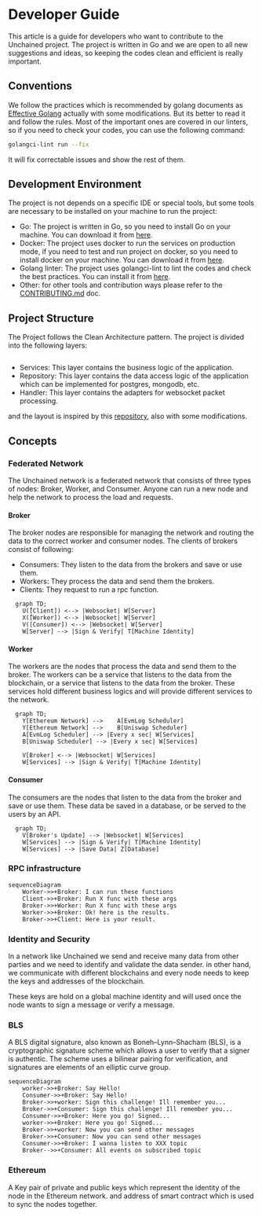 
# Developer Guide

This article is a guide for developers who want to contribute to the Unchained project. The project is written in Go and we are open to all new suggestions and ideas, so keeping the codes clean and efficient is really important.

## Conventions

We follow the practices which is recommended by golang documents as [Effective Golang](https://go.dev/doc/effective_go) actually with some modifications. But its better to read it and follow the rules. Most of the important ones are covered in our linters, so if you need to check your codes, you can use the following command:

```bash
golangci-lint run --fix 
```
It will fix correctable issues and show the rest of them.

## Development Environment

The project is not depends on a specific IDE or special tools, but some tools are necessary to be installed on your machine to run the project:

- Go: The project is written in Go, so you need to install Go on your machine. You can download it from [here](https://golang.org/dl/).
- Docker: The project uses docker to run the services on production mode, if you need to test and run project on docker, so you need to install docker on your machine. You can download it from [here](https://docs.docker.com/get-docker/).
- Golang linter: The project uses golangci-lint to lint the codes and check the best practices. You can install it from [here](https://golangci-lint.run/welcome/install/).
- Other: for other tools and contribution ways please refer to the [CONTRIBUTING.md](CONTRIBUTING.md) doc.

## Project Structure

The Project follows the Clean Architecture pattern. The project is divided into the following layers:

```mermaid

```

- Services: This layer contains the business logic of the application.
- Repository: This layer contains the data access logic of the application which can be implemented for postgres, mongodb, etc.
- Handler: This layer contains the adapters for websocket packet processing.

and the layout is inspired by this [repository](https://github.com/evrone/go-clean-template), also with some modifications.

## Concepts

### Federated Network

The Unchained network is a federated network that consists of three types of nodes: Broker, Worker, and Consumer. Anyone can run a new node and help the network to process the load and requests.

#### Broker

The broker nodes are responsible for managing the network and routing the data to the correct worker and consumer nodes. The clients of brokers consist of following:

- Consumers: They listen to the data from the brokers and save or use them.
- Workers: They process the data and send them the brokers.
- Clients: They request to run a rpc function.

```mermaid
  graph TD;
    U([ٌClient]) <--> |Websocket| W[Server]
    X([ٌWorker]) <--> |Websocket| W[Server]
    V([Consumer]) <--> |Websocket| W[Server]
    W[Server] --> |Sign & Verify| T[Machine Identity]

```

#### Worker

The workers are the nodes that process the data and send them to the broker. The workers can be a service that listens to the data from the blockchain, or a service that listens to the data from the broker. These services hold different business logics and will provide different services to the network.
```mermaid
  graph TD;
    Y[Ethereum Network] -->    A[EvmLog Scheduler]
    Y[Ethereum Network] -->    B[Uniswap Scheduler]
    A[EvmLog Scheduler] --> |Every x sec| W[Services]
    B[Uniswap Scheduler] --> |Every x sec| W[Services]

    V[Broker] <--> |Websocket| W[Services]
    W[Services] --> |Sign & Verify| T[Machine Identity]

```

#### Consumer

The consumers are the nodes that listen to the data from the broker and save or use them. These data be saved in a database, or be served to the users by an API.

```mermaid
  graph TD;
    V[Broker's Update] --> |Websocket| W[Services]
    W[Services] --> |Sign & Verify| T[Machine Identity]
    W[Services] --> |Save Data| Z[Database]
```
### RPC infrastructure

```mermaid
sequenceDiagram
    Worker->>+Broker: I can run these functions
    Client->>+Broker: Run X func with these args
    Broker->>+Worker: Run X func with these args
    Worker->>+Broker: Ok! here is the results.
    Broker->>+Client: Here is your result.
```

### Identity and Security

In a network like Unchained we send and receive many data from other parties and we need to identify and validate the data sender. in other hand, we communicate with different blockchains and every node needs to keep the keys and addresses of the blockchain.

These keys are hold on a global machine identity and will used once the node wants to sign a message or verify a message.

### BLS

A BLS digital signature, also known as Boneh–Lynn–Shacham (BLS), is a cryptographic signature scheme which allows a user to verify that a signer is authentic. The scheme uses a bilinear pairing for verification, and signatures are elements of an elliptic curve group.

```mermaid
sequenceDiagram
    worker->>+Broker: Say Hello!
    Consumer->>+Broker: Say Hello!
    Broker->>+worker: Sign this challenge! Ill remember you...
    Broker->>+Consumer: Sign this challenge! Ill remember you...
    Consumer->>+Broker: Here you go! Signed...
    worker->>+Broker: Here you go! Signed...
    Broker->>+worker: Now you can send other messages
    Broker->>+Consumer: Now you can send other messages
    Consumer->>+Broker: I wanna listen to XXX topic
    Broker-->>+Consumer: All events on subscribed topic
```

### Ethereum

A Key pair of private and public keys which represent the identity of the node in the Ethereum network. and address of smart contract which is used to sync the nodes together.